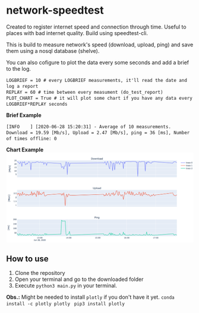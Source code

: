 # network-speedtest
Created to register internet speed and connection through time. Useful to places with bad internet quality. Build using speedtest-cli. 

This is build to measure network's speed (download, upload, ping) and save them using a nosql database (shelve). 

You can also cofigure to plot the data every some seconds and add a brief to the log. 
```
LOGBRIEF = 10 # every LOGBRIEF measurements, it'll read the date and log a report
REPLAY = 60 # time between every measument (do_test_report)
PLOT_CHART = True # it will plot some chart if you have any data every LOGBRIEF*REPLAY seconds
```

**Brief Example**
```
[INFO    ] [2020-06-28 15:20:31] - Average of 10 measurements. Download = 19.59 [Mb/s], Upload = 2.47 [Mb/s], ping = 36 [ms], Number of times offline: 0

```

**Chart Example**
![Download/Upload/Ping](images/chart_example.png?raw=true)

## How to use
1. Clone the repository
1. Open your terminal and go to the downloaded folder
1. Execute `python3 main.py` in your terminal.

**Obs.:** Might be needed to install `plotly` if you don't have it yet.
`conda install -c plotly plotly `
`pip3 install plotly`